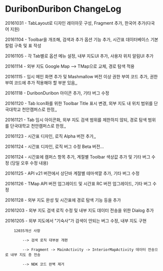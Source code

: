 # DuribonDuribon ChangeLog

20161031 - TabLayout로 디자인 레이아웃 구성, Fragment 추가, 한국어 추가(다국어 지원)

20161104 - Toolbar을 개조해, 검색과 추가 옵션 기능 추가, 시간표 데이터베이스 기본 칼럼 구축 및 표 작성

20161105 - 각 Tab별로 옵션 메뉴 설정, 내부 지도UI 추가, 사용자 위치 알림UI 추가

20161114 - 외부 지도 Google Map --> TMap으로 교체, 경로 탐색 적용

20161115 - 임시 메인 화면 추가 및 Mashmallow 버전 이상 권한 부여 코드 추가, 권한 부여 코드에 추가 적용해야 할 부분 있음,,

20161118 - DuribonDuribon 아이콘 추가, 기타 버그 수정

20161120 - Tab Icon화를 위한 Toolbar Title 표시 변경, 외부 지도 내 위치 범위를 단국대학교 천안캠퍼스로 한정,,

20161121 - Tab 임시 아이콘화, 외부 지도 검색 범위를 제한하지 않되, 경로 탐색 범위를 단국대학교 천안캠퍼스로 한정,,

20161123 - 시간표 디자인, 로직 Alpha 버전 추가,, 

20161124 - 시간표 디자인, 로직 버그 수정 Beta 버전...

20161124 - 시간표에 캠퍼스 항목 추가, 계절별 Toolbar 색상값 추가 및 기타 버그 수정 (당일 오후 수정 내용)

20161125 - API v21 버전에서 상단바 계절별 테마색깔 추가, 기타 버그 수정 

20161126 - TMap API 버전 업그레이드 및 시간표 RC 버전 업그레이드, 기타 버그 수정 

20161128 - 외부 지도 완성 및 시간표에 경로 탐색 기능 등을 추가

20161203 - 외부 지도 검색 로직 수정 및 내부 지도 데이터 전송을 위한 Dialog 추가

20161205 - 외부 지도에서 "기숙사"가 검색이 안되는 버그 수정, 내부 지도 구현

        12035개선 사항

            --> 검색 로직 대부분 개편

            --> Fragment -> MainActivity -> InteriorMapActivity 데이터 전송으로 내부 지도 층 전송

            --> NDK 코드 완벽 제거
